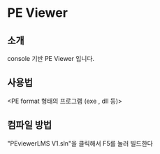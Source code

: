# PE Viewer
## 소개
console 기반 PE Viewer 입니다.

## 사용법
<PEViewer V1.exe> <PE format 형태의 프로그램 (exe , dll 등)>

## 컴파일 방법
"PEviewerLMS V1.sln"을 클릭해서 F5를 눌러 빌드한다
